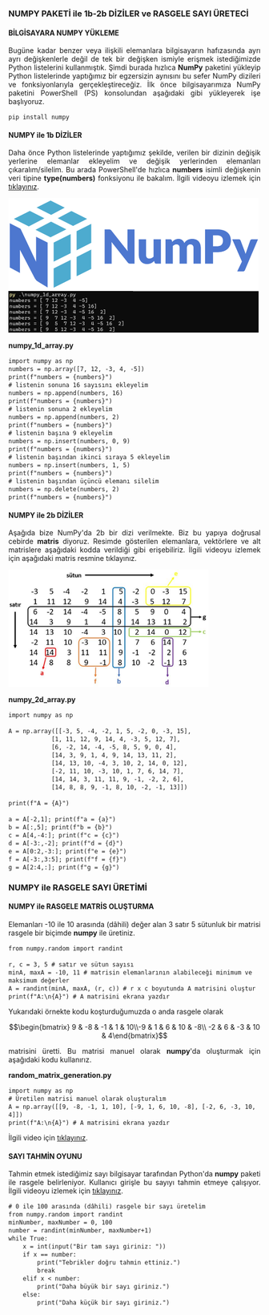 <h3>NUMPY PAKETİ ile 1b-2b DİZİLER ve RASGELE SAYI ÜRETECİ</h3>

<h4>BİLGİSAYARA NUMPY YÜKLEME</h4>
<p align="justify">Bugüne kadar benzer veya ilişkili elemanlara bilgisayarın hafızasında ayrı ayrı değişkenlerle değil de tek bir değişken ismiyle erişmek istediğimizde Python listelerini kullanmıştık. Şimdi burada hızlıca <b>NumPy</b> paketini yükleyip Python listelerinde yaptığımız bir egzersizin aynısını bu sefer NumPy dizileri ve fonksiyonlarıyla gerçekleştireceğiz. İlk önce bilgisayarımıza NumPy paketini PowerShell (PS) konsolundan aşağıdaki gibi yükleyerek işe başlıyoruz.
</p>

```
pip install numpy
```

<h4>NUMPY ile 1b DİZİLER</h4>

<p align="justify">Daha önce Python listelerinde yaptığımız şekilde, verilen bir dizinin değişik yerlerine elemanlar ekleyelim ve değişik yerlerinden elemanları çıkaralım/silelim. Bu arada PowerShell'de hızlıca <b>numbers</b> isimli değişkenin veri tipine <b>type(numbers)</b> fonksiyonu ile bakalım. İlgili videoyu izlemek için <a href="https://www.youtube.com/watch?v=NEWFw1r-e6Y">tıklayınız</a>.</p>

<img src="döküman/NumPy.png" alt="numpy-1d_array" width=500 height=auto>

<b>numpy_1d_array.py</b>

```
import numpy as np
numbers = np.array([7, 12, -3, 4, -5])
print(f"numbers = {numbers}")
# listenin sonuna 16 sayısını ekleyelim
numbers = np.append(numbers, 16)
print(f"numbers = {numbers}")
# listenin sonuna 2 ekleyelim
numbers = np.append(numbers, 2)
print(f"numbers = {numbers}")
# listenin başına 9 ekleyelim
numbers = np.insert(numbers, 0, 9)
print(f"numbers = {numbers}")
# listenin başından ikinci sıraya 5 ekleyelim
numbers = np.insert(numbers, 1, 5)
print(f"numbers = {numbers}")
# listenin başından üçüncü elemanı silelim
numbers = np.delete(numbers, 2)
print(f"numbers = {numbers}")
```

<h4>NUMPY ile 2b DİZİLER</h4>

<p align="justify">Aşağıda bize NumPy'da 2b bir dizi verilmekte. Biz bu yapıya doğrusal cebirde <b>matris</b> diyoruz. Resimde gösterilen elemanlara, vektörlere ve alt matrislere aşağıdaki kodda verildiği gibi erişebiliriz. İlgili videoyu izlemek için aşağıdaki matris resmine tıklayınız.</p>

<img src="döküman/numpy_2d_array.png" alt="numpy-2d-array" width=400 height=auto>

<b>numpy_2d_array.py</b>

```
import numpy as np

A = np.array([[-3, 5, -4, -2, 1, 5, -2, 0, -3, 15],
            [1, 11, 12, 9, 14, 4, -3, 5, 12, 7],
            [6, -2, 14, -4, -5, 8, 5, 9, 0, 4],
            [14, 3, 9, 1, 4, 9, 14, 13, 11, 2],
            [14, 13, 10, -4, 3, 10, 2, 14, 0, 12],
            [-2, 11, 10, -3, 10, 1, 7, 6, 14, 7],
            [14, 14, 3, 11, 11, 9, -1, -2, 2, 6],
            [14, 8, 8, 9, -1, 8, 10, -2, -1, 13]])

print(f"A = {A}")

a = A[-2,1]; print(f"a = {a}")
b = A[:,5]; print(f"b = {b}")
c = A[4,-4:]; print(f"c = {c}")
d = A[-3:,-2]; print(f"d = {d}")
e = A[0:2,-3:]; print(f"e = {e}")
f = A[-3:,3:5]; print(f"f = {f}")
g = A[2:4,:]; print(f"g = {g}")
```

<h3>NUMPY ile RASGELE SAYI ÜRETİMİ</h4>

<h4>NUMPY ile RASGELE MATRİS OLUŞTURMA</h4>

<p align="justify">Elemanları -10 ile 10 arasında (dâhili) değer alan 3 satır 5 sütunluk bir matrisi rasgele bir biçimde <b>numpy</b> ile üretiniz.</p>

```
from numpy.random import randint

r, c = 3, 5 # satır ve sütun sayısı
minA, maxA = -10, 11 # matrisin elemanlarının alabileceği minimum ve maksimum değerler
A = randint(minA, maxA, (r, c)) # r x c boyutunda A matrisini oluştur
print(f"A:\n{A}") # A matrisini ekrana yazdır
```

<p align="justify">Yukarıdaki örnekte kodu koşturduğumuzda o anda rasgele olarak</p>

$$\begin{bmatrix} 9 & -8 & -1 & 1 & 10\\-9 & 1 & 6 & 10 & -8\\ -2 & 6 & -3 & 10 & 4\end{bmatrix}$$

<p align="justify">matrisini üretti. Bu matrisi manuel olarak <b>numpy</b>'da oluşturmak için aşağıdaki kodu kullanırız.</p>

<b>random_matrix_generation.py</b>

```
import numpy as np
# Üretilen matrisi manuel olarak oluşturalım
A = np.array([[9, -8, -1, 1, 10], [-9, 1, 6, 10, -8], [-2, 6, -3, 10, 4]])
print(f"A:\n{A}") # A matrisini ekrana yazdır
```

<p align="justify">İlgili video için <a href="https://www.youtube.com/watch?v=5yNeR4MZ8ZE">tıklayınız</a>.</p>

<h4>SAYI TAHMİN OYUNU</h4>

<p align="justify">Tahmin etmek istediğimiz sayı bilgisayar tarafından Python'da <b>numpy</b> paketi ile rasgele belirleniyor. Kullanıcı girişle bu sayıyı tahmin etmeye çalışıyor. İlgili videoyu izlemek için <a href="https://www.youtube.com/">tıklayınız</a>.</p>

```
# 0 ile 100 arasında (dâhili) rasgele bir sayı üretelim
from numpy.random import randint
minNumber, maxNumber = 0, 100
number = randint(minNumber, maxNumber+1)
while True:
    x = int(input("Bir tam sayı giriniz: "))
    if x == number:
        print("Tebrikler doğru tahmin ettiniz.")
        break
    elif x < number:
        print("Daha büyük bir sayı giriniz.")
    else:
        print("Daha küçük bir sayı giriniz.")
```

